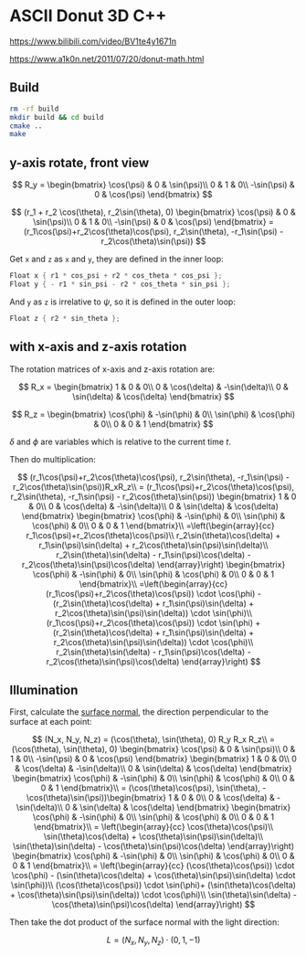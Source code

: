 # ASCII Donut 3D C++

<https://www.bilibili.com/video/BV1te4y1671n>

<https://www.a1k0n.net/2011/07/20/donut-math.html>

## Build

```bash
rm -rf build
mkdir build && cd build
cmake ..
make
```

## y-axis rotate, front view

$$
R_y = \begin{bmatrix}
\cos(\psi) & 0 & \sin(\psi)\\
0 & 1 & 0\\
-\sin(\psi) & 0 & \cos(\psi)
\end{bmatrix} 
$$

$$
(r_1 + r_2 \cos(\theta), r_2\sin(\theta), 0)
\begin{bmatrix}
\cos(\psi) & 0 & \sin(\psi)\\
0 & 1 & 0\\
-\sin(\psi) & 0 & \cos(\psi)
\end{bmatrix} =
(r_1\cos(\psi)+r_2\cos(\theta)\cos(\psi), r_2\sin(\theta), -r_1\sin(\psi) - r_2\cos(\theta)\sin(\psi))
$$

Get `x` and `z` as `x` and `y`, they are defined in the inner loop:

```c++
Float x { r1 * cos_psi + r2 * cos_theta * cos_psi };
Float y { - r1 * sin_psi - r2 * cos_theta * sin_psi };
```

And `y` as `z` is irrelative to $\psi$, so it is defined in the outer loop:

```c++
Float z { r2 * sin_theta };
```

## with x-axis and z-axis rotation

The rotation matrices of x-axis and z-axis rotation are:

$$
R_x = \begin{bmatrix}
1 & 0 & 0\\
0 & \cos(\delta) & -\sin(\delta)\\
0 & \sin(\delta) & \cos(\delta)
\end{bmatrix}
$$

$$
R_z = \begin{bmatrix}
\cos(\phi) & -\sin(\phi) & 0\\
\sin(\phi) & \cos(\phi) & 0\\
0 & 0 & 1
\end{bmatrix}
$$

$\delta$ and $\phi$ are variables which is relative to the current time $t$.

Then do multiplication:

$$
(r_1\cos(\psi)+r_2\cos(\theta)\cos(\psi), r_2\sin(\theta), -r_1\sin(\psi) - r_2\cos(\theta)\sin(\psi))R_xR_z\\
= (r_1\cos(\psi)+r_2\cos(\theta)\cos(\psi), r_2\sin(\theta), -r_1\sin(\psi) - r_2\cos(\theta)\sin(\psi))
\begin{bmatrix}
1 & 0 & 0\\
0 & \cos(\delta) & -\sin(\delta)\\
0 & \sin(\delta) & \cos(\delta)
\end{bmatrix}
\begin{bmatrix}
\cos(\phi) & -\sin(\phi) & 0\\
\sin(\phi) & \cos(\phi) & 0\\
0 & 0 & 1
\end{bmatrix}\\
=\left(\begin{array}{cc}
r_1\cos(\psi)+r_2\cos(\theta)\cos(\psi)\\
r_2\sin(\theta)\cos(\delta) + r_1\sin(\psi)\sin(\delta) + r_2\cos(\theta)\sin(\psi)\sin(\delta)\\
r_2\sin(\theta)\sin(\delta) - r_1\sin(\psi)\cos(\delta) - r_2\cos(\theta)\sin(\psi)\cos(\delta)
\end{array}\right)
\begin{bmatrix}
\cos(\phi) & -\sin(\phi) & 0\\
\sin(\phi) & \cos(\phi) & 0\\
0 & 0 & 1
\end{bmatrix}\\
=\left(\begin{array}{cc}
(r_1\cos(\psi)+r_2\cos(\theta)\cos(\psi)) \cdot \cos(\phi) - (r_2\sin(\theta)\cos(\delta) + r_1\sin(\psi)\sin(\delta) + r_2\cos(\theta)\sin(\psi)\sin(\delta)) \cdot \sin(\phi)\\
(r_1\cos(\psi)+r_2\cos(\theta)\cos(\psi)) \cdot \sin(\phi) + (r_2\sin(\theta)\cos(\delta) + r_1\sin(\psi)\sin(\delta) + r_2\cos(\theta)\sin(\psi)\sin(\delta)) \cdot \cos(\phi)\\
r_2\sin(\theta)\sin(\delta) - r_1\sin(\psi)\cos(\delta) - r_2\cos(\theta)\sin(\psi)\cos(\delta)
\end{array}\right)
$$

## Illumination

First, calculate the [surface normal](https://en.wikipedia.org/wiki/Normal_(geometry)), the direction perpendicular to the surface at each point:

$$
(N_x, N_y, N_z) = (\cos(\theta), \sin(\theta), 0) R_y R_x R_z\\
= (\cos(\theta), \sin(\theta), 0)
\begin{bmatrix}
\cos(\psi) & 0 & \sin(\psi)\\
0 & 1 & 0\\
-\sin(\psi) & 0 & \cos(\psi)
\end{bmatrix}
\begin{bmatrix}
1 & 0 & 0\\
0 & \cos(\delta) & -\sin(\delta)\\
0 & \sin(\delta) & \cos(\delta)
\end{bmatrix}
\begin{bmatrix}
\cos(\phi) & -\sin(\phi) & 0\\
\sin(\phi) & \cos(\phi) & 0\\
0 & 0 & 1
\end{bmatrix}\\
= (\cos(\theta)\cos(\psi), \sin(\theta), -\cos(\theta)\sin(\psi))\begin{bmatrix}
1 & 0 & 0\\
0 & \cos(\delta) & -\sin(\delta)\\
0 & \sin(\delta) & \cos(\delta)
\end{bmatrix}
\begin{bmatrix}
\cos(\phi) & -\sin(\phi) & 0\\
\sin(\phi) & \cos(\phi) & 0\\
0 & 0 & 1
\end{bmatrix}\\
= \left(\begin{array}{cc}
\cos(\theta)\cos(\psi)\\
\sin(\theta)\cos(\delta) + \cos(\theta)\sin(\psi)\sin(\delta)\\
\sin(\theta)\sin(\delta) - \cos(\theta)\sin(\psi)\cos(\delta)
\end{array}\right)
\begin{bmatrix}
\cos(\phi) & -\sin(\phi) & 0\\
\sin(\phi) & \cos(\phi) & 0\\
0 & 0 & 1
\end{bmatrix}\\
= \left(\begin{array}{cc}
(\cos(\theta)\cos(\psi)) \cdot \cos(\phi) - (\sin(\theta)\cos(\delta) + \cos(\theta)\sin(\psi)\sin(\delta) \cdot \sin(\phi))\\
(\cos(\theta)\cos(\psi)) \cdot \sin(\phi)+ (\sin(\theta)\cos(\delta) + \cos(\theta)\sin(\psi)\sin(\delta)) \cdot \cos(\phi)\\
\sin(\theta)\sin(\delta) - \cos(\theta)\sin(\psi)\cos(\delta)
\end{array}\right)
$$

Then take the dot product of the surface normal with the light direction:

$$
L = (N_x, N_y, N_z) \cdot (0, 1, -1)
$$